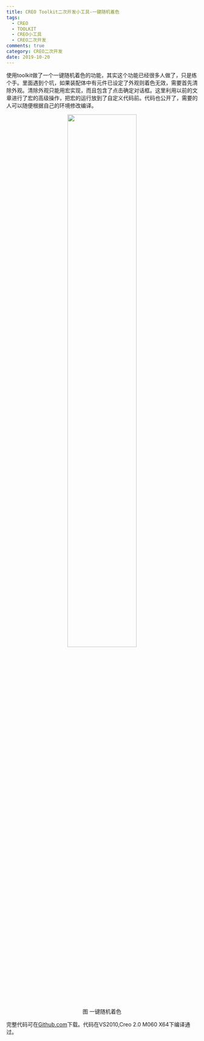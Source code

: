 ```yaml
---
title: CREO Toolkit二次开发小工具-一键随机着色
tags:
  - CREO
  - TOOLKIT
  - CREO小工具
  - CREO二次开发
comments: true
category: CREO二次开发
date: 2019-10-20
---
```



使用toolkit做了一个一键随机着色的功能，其实这个功能已经很多人做了，只是练个手。里面遇到个坑，如果装配体中有元件已设定了外观则着色无效，需要首先清除外观。清除外观只能用宏实现，而且包含了点击确定对话框。这里利用以前的文章进行了宏的高级操作，把宏的运行放到了自定义代码前。代码也公开了，需要的人可以随便根据自己的环境修改编译。

<div align="center">
    <img src="/img/proe/toolkitcolorpaint.gif" style="width:60%" align="center"/>
    <p>图 一键随机着色</p>
</div>

完整代码可在<a href="https://github.com/slacker-HD/creo_toolkit" target="_blank">Github.com</a>下载。代码在VS2010,Creo 2.0 M060 X64下编译通过。

